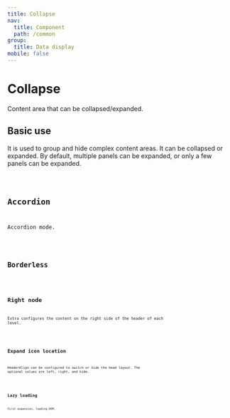 ```yaml
---
title: Collapse
nav:
  title: Component
  path: /common
group:
  title: Data display
mobile: false
---
```


# Collapse

Content area that can be collapsed/expanded.

## Basic use

It is used to group and hide complex content areas. It can be collapsed or expanded. By default, multiple panels can be expanded, or only a few panels can be expanded.

<code src="./demos/index1.tsx" />

## Accordion

Accordion mode.

<code src="./demos/index2.tsx" />

## Borderless

<code src="./demos/index6.tsx" />

## Right node

Extra configures the content on the right side of the header of each level.

<code src="./demos/index3.tsx" />

## Expand icon location

HeaderAlign can be configured to switch or hide the head layout. The optional values are left, right, and hide.

<code src="./demos/index4.tsx"/>

## Lazy loading

First expansion, loading DOM.

<code src="./demos/index5.tsx" />

<API />
